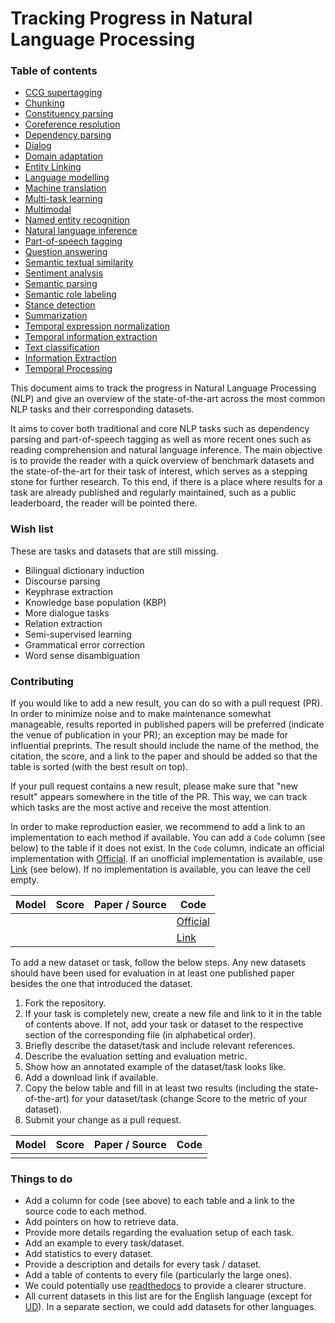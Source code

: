 # Tracking Progress in Natural Language Processing

### Table of contents

- [CCG supertagging](ccg_supertagging.md)
- [Chunking](chunking.md)
- [Constituency parsing](constituency_parsing.md)
- [Coreference resolution](coreference_resolution.md)
- [Dependency parsing](dependency_parsing.md)
- [Dialog](dialog.md)
- [Domain adaptation](domain_adaptation.md)
- [Entity Linking](entity_linking.md)
- [Language modelling](language_modeling.md)
- [Machine translation](machine_translation.md)
- [Multi-task learning](multi-task_learning.md)
- [Multimodal](multimodal.md)
- [Named entity recognition](named_entity_recognition.md)
- [Natural language inference](natural_language_inference.md)
- [Part-of-speech tagging](part-of-speech_tagging.md)
- [Question answering](question_answering.md)
- [Semantic textual similarity](semantic_textual_similarity.md)
- [Sentiment analysis](sentiment_analysis.md)
- [Semantic parsing](semantic_parsing.md)
- [Semantic role labeling](semantic_role_labeling.md)
- [Stance detection](stance.md)
- [Summarization](summarization.md)
- [Temporal expression normalization](timenorm.md)
- [Temporal information extraction](time.md)
- [Text classification](text_classification.md)
- [Information Extraction](information_extraction.md)
- [Temporal Processing](temporal_processing.md)

This document aims to track the progress in Natural Language Processing (NLP) and give an overview
of the state-of-the-art across the most common NLP tasks and their corresponding datasets.

It aims to cover both traditional and core NLP tasks such as dependency parsing and part-of-speech tagging
as well as more recent ones such as reading comprehension and natural language inference. The main objective
is to provide the reader with a quick overview of benchmark datasets and the state-of-the-art for their
task of interest, which serves as a stepping stone for further research. To this end, if there is a 
place where results for a task are already published and regularly maintained, such as a public leaderboard,
the reader will be pointed there.

### Wish list

These are tasks and datasets that are still missing.

- Bilingual dictionary induction
- Discourse parsing
- Keyphrase extraction
- Knowledge base population (KBP)
- More dialogue tasks
- Relation extraction
- Semi-supervised learning
- Grammatical error correction
- Word sense disambiguation

### Contributing

If you would like to add a new result, you can do so with a pull request (PR). 
In order to minimize noise and to make maintenance somewhat manageable, results reported
in published papers will be preferred (indicate the venue of publication in your PR);
an exception may be made for influential preprints. The result should include the name
of the method, the citation, the score, and a link to the paper and should be added
so that the table is sorted (with the best result on top).

If your pull request contains a new result, please make sure that "new result" appears
somewhere in the title of the PR. This way, we can track which tasks are the most
active and receive the most attention.

In order to make reproduction easier, we recommend to add a link to an implementation 
to each method if available. You can add a `Code` column (see below) to the table if it does not exist.
In the `Code` column, indicate an official implementation with [Official](http://link_to_implementation).
If an unofficial implementation is available, use [Link](http://link_to_implementation) (see below).
If no implementation is available, you can leave the cell empty.

| Model           | Score  |  Paper / Source | Code | 
| ------------- | :-----:| --- | --- | 
| |  |  | [Official](http://link_to_implementation) | 
| |  |  | [Link](http://link_to_implementation) |

To add a new dataset or task, follow the below steps. Any new datasets
should have been used for evaluation in at least one published paper besides 
the one that introduced the dataset.

1. Fork the repository.
2. If your task is completely new, create a new file and link to it in the table of contents above.
If not, add your task or dataset to the respective section of the corresponding file (in alphabetical order).
3. Briefly describe the dataset/task and include relevant references. 
4. Describe the evaluation setting and evaluation metric.
5. Show how an annotated example of the dataset/task looks like.
6. Add a download link if available.
7. Copy the below table and fill in at least two results (including the state-of-the-art)
  for your dataset/task (change Score to the metric of your dataset).
8. Submit your change as a pull request.
  
| Model           | Score  |  Paper / Source | Code | 
| ------------- | :-----:| --- | --- | 
|  |  |  | | 

### Things to do

- Add a column for code (see above) to each table and a link to the source code to each method.
- Add pointers on how to retrieve data.
- Provide more details regarding the evaluation setup of each task.
- Add an example to every task/dataset.
- Add statistics to every dataset.
- Provide a description and details for every task / dataset.
- Add a table of contents to every file (particularly the large ones).
- We could potentially use [readthedocs](https://github.com/rtfd/readthedocs.org) to provide a clearer structure.
- All current datasets in this list are for the English language (except for [UD](#ud)). In a separate section, we could add
datasets for other languages.
